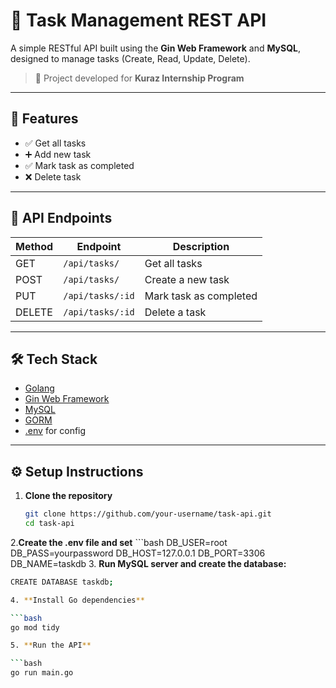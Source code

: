 # 📝 Task Management REST API

A simple RESTful API built using the **Gin Web Framework** and **MySQL**, designed to manage tasks (Create, Read, Update, Delete).

> 🚀 Project developed for **Kuraz Internship Program**

---

## 📌 Features

- ✅ Get all tasks
- ➕ Add new task
- ✅ Mark task as completed
- ❌ Delete task

---

## 📁 API Endpoints

| Method | Endpoint             | Description             |
|--------|----------------------|-------------------------|
| GET    | `/api/tasks/`        | Get all tasks           |
| POST   | `/api/tasks/`        | Create a new task       |
| PUT    | `/api/tasks/:id`     | Mark task as completed  |
| DELETE | `/api/tasks/:id`     | Delete a task           |

---

## 🛠️ Tech Stack

- [Golang](https://golang.org/)
- [Gin Web Framework](https://github.com/gin-gonic/gin)
- [MySQL](https://www.mysql.com/)
- [GORM](https://gorm.io/)
- [.env](https://github.com/joho/godotenv) for config

---

## ⚙️ Setup Instructions

1. **Clone the repository**
   ```bash
   git clone https://github.com/your-username/task-api.git
   cd task-api
2.**Create the .env file and set**
     ```bash
        DB_USER=root
        DB_PASS=yourpassword
        DB_HOST=127.0.0.1
        DB_PORT=3306
        DB_NAME=taskdb
3. **Run MySQL server and create the database:**
  ```bash
  CREATE DATABASE taskdb;

4. **Install Go dependencies**

  ```bash
  go mod tidy

5. **Run the API**

 ```bash 
 go run main.go